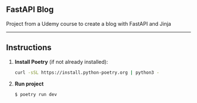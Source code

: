 ## FastAPI Blog

Project from a Udemy course to create a blog with FastAPI and Jinja

---

## Instructions

1. **Install Poetry** (if not already installed):

   ```bash
   curl -sSL https://install.python-poetry.org | python3 -


2. **Run project** 
    ```bash
    $ poetry run dev
